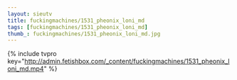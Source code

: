 ```yaml
--- 
layout: sieutv
title: fuckingmachines/1531_pheonix_loni_md
tags: [fuckingmachines/1531_pheonix_loni_md]
thumb_: fuckingmachines/1531_pheonix_loni_md.jpg
---
```

{% include tvpro key="http://admin.fetishbox.com/_content/fuckingmachines/1531_pheonix_loni_md.mp4" %} 
